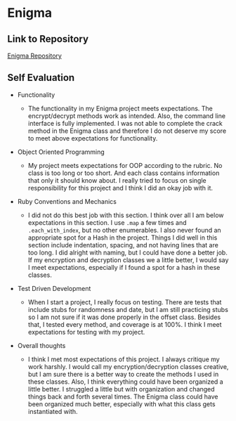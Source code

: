 # Enigma

## Link to Repository
[Enigma Repository](https://github.com/matttoensing/enigma)

## Self Evaluation
* Functionality
  * The functionality in my Enigma project meets expectations. The encrypt/decrypt methods work as intended. Also, the command line interface is fully implemented. I was not able to complete the crack method in the Enigma class and therefore I do not deserve my score to meet above expectations for functionality.

* Object Oriented Programming
  * My project meets expectations for OOP according to the rubric. No class is too long or too short. And each class contains information that only it should know about. I really tried to focus on single responsibility for this project and I think I did an okay job with it.

* Ruby Conventions and Mechanics
  * I did not do this best job with this section. I think over all I am below expectations in this section. I use `.map` a few times and `.each_with_index`, but no other enumerables. I also never found an appropriate spot for a Hash in the project. Things I did well in this section include indentation, spacing, and not having lines that are too long. I did alright with naming, but I could have done a better job. If my encryption and decryption classes we a little better, I would say I meet expectations, especially if I found a spot for a hash in these classes.

* Test Driven Development
  * When I start a project, I really focus on testing. There are tests that include stubs for randomness and date, but I am still practicing stubs so I am not sure if it was done properly in the offset class. Besides that, I tested every method, and coverage is at 100%. I think I meet expectations for testing with my project.

* Overall thoughts
  * I think I met most expectations of this project. I always critique my work harshly. I would call my encryption/decryption classes creative, but I am sure there is a better way to create the methods I used in these classes. Also, I think everything could have been organized a little better. I struggled a little but with organization and changed things back and forth several times. The Enigma class could have been organized much better, especially with what this class gets instantiated with. 
